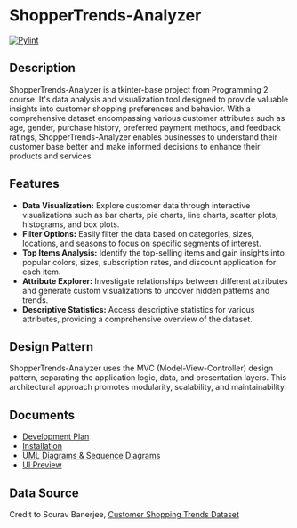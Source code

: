# ShopperTrends-Analyzer

[![Pylint](https://github.com/Dogoh48/ShopperTrends-Analyzer/workflows/Pylint/badge.svg)](https://github.com/Dogoh48/ShopperTrends-Analyzer/actions)

## Description

ShopperTrends-Analyzer is a tkinter-base project from Programming 2 course. It's data analysis and visualization tool designed to provide valuable insights into customer shopping preferences and behavior. With a comprehensive dataset encompassing various customer attributes such as age, gender, purchase history, preferred payment methods, and feedback ratings, ShopperTrends-Analyzer enables businesses to understand their customer base better and make informed decisions to enhance their products and services.

## Features

- **Data Visualization:** Explore customer data through interactive visualizations such as bar charts, pie charts, line charts, scatter plots, histograms, and box plots.
- **Filter Options:** Easily filter the data based on categories, sizes, locations, and seasons to focus on specific segments of interest.
- **Top Items Analysis:** Identify the top-selling items and gain insights into popular colors, sizes, subscription rates, and discount application for each item.
- **Attribute Explorer:** Investigate relationships between different attributes and generate custom visualizations to uncover hidden patterns and trends.
- **Descriptive Statistics:** Access descriptive statistics for various attributes, providing a comprehensive overview of the dataset.

## Design Pattern

ShopperTrends-Analyzer uses the MVC (Model-View-Controller) design pattern, separating the application logic, data, and presentation layers. This architectural approach promotes modularity, scalability, and maintainability.

## Documents 
- [Development Plan](https://github.com/Dogoh48/ShopperTrends-Analyzer/wiki/Development-Plan)
- [Installation](https://github.com/Dogoh48/ShopperTrends-Analyzer/wiki/How-to-Install)
- [UML Diagrams & Sequence Diagrams](https://github.com/Dogoh48/ShopperTrends-Analyzer/wiki/UML-Diagrams-&-Sequence-Diagrams)
- [UI Preview](https://github.com/Dogoh48/ShopperTrends-Analyzer/wiki/UI-Preview)

## Data Source

Credit to Sourav Banerjee, [Customer Shopping Trends Dataset](https://www.kaggle.com/datasets/iamsouravbanerjee/customer-shopping-trends-dataset)
